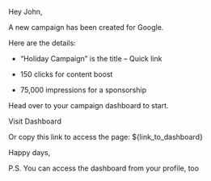 Hey John,

A new campaign has been created for Google.

Here are the details:

-  “Holiday Campaign” is the title – Quick link
    
-  150 clicks for content boost
    
-  75,000 impressions for a sponsorship
    
Head over to your campaign dashboard to start.

Visit Dashboard

Or copy this link to access the page: ${link_to_dashboard}


Happy days,

P.S. You can access the dashboard from your profile, too
